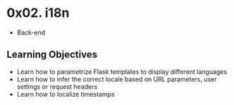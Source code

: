 # 0x02. i18n
- Back-end

## Learning Objectives
- Learn how to parametrize Flask templates to display different languages
- Learn how to infer the correct locale based on URL parameters, user settings or request headers
- Learn how to localize timestamps
